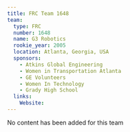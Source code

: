 ```yaml
---
title: FRC Team 1648
team:
  type: FRC
  number: 1648
  name: G3 Robotics
  rookie_year: 2005
  location: Atlanta, Georgia, USA
  sponsors:
    - Atkins Global Engineering
    - Women in Transportation Atlanta
    - GE Volunteers
    - Women In Technology
    - Grady High School
  links:
    Website: 
---
```

No content has been added for this team